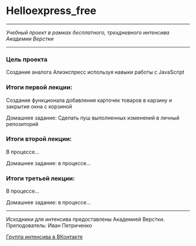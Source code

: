 # Helloexpress_free
* * *
_Учебный проект в рамках бесплатного, трехдневного интенсива Академии Верстки_  
* * *
### Цель проекта

Создание аналога Алиэкспресс используя навыки работы с JavaScript

### Итоги первой лекции:

Создание функционала добавления карточек товаров в карзину и закрытие окна с корзиной

Домашнее задание: Сделать пуш выполненных изменений в личный репозиторий

### Итоги второй лекции:

В процессе...

Домашнее задание: в процессе...

### Итоги третьей лекции:

В процессе...

Домашнее задание: в процессе...

* * *
Исходники для интенсива предоставлены Академией Верстки.
Преподователь: Иван Петриченко

[Группа интенсива в ВКонтакте](https://vk.com/aliexpress_js "не основная")
